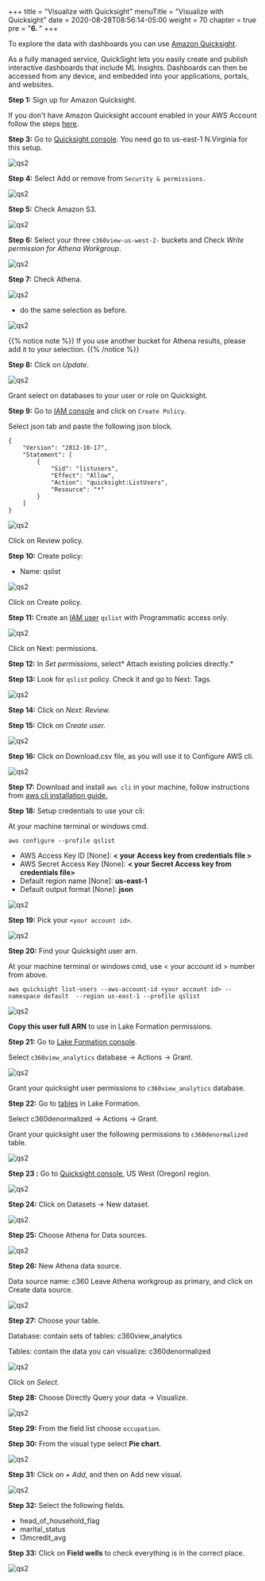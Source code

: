 +++
title = "Visualize with Quicksight"
menuTitle = "Visualize with Quicksight"
date = 2020-08-28T08:56:14-05:00
weight = 70
chapter = true
pre = "<b>6. </b>"
+++

To explore the data with dashboards you can use [Amazon Quicksight](https://aws.amazon.com/quicksight/?nc1=h_ls).

As a fully managed service, QuickSight lets you easily create and publish interactive dashboards that include ML Insights. Dashboards can then be accessed from any device, and embedded into your applications, portals, and websites.

**Step 1:** Sign up for Amazon Quicksight.

If you don't have Amazon Quicksight account enabled in your AWS Account follow the steps [here](https://docs.aws.amazon.com/quicksight/latest/user/setup-new-quicksight-account.html).


**Step 3:** Go to [Quicksight console](https://quicksight.aws.amazon.com/sn/start). You need go to us-east-1 N.Virginia for this setup.

![qs2](/images/qs/qs-01.png)


**Step 4:** Select Add or remove from `Security & permissions.`

![qs2](/images/qs/qs-02.png)


**Step 5:** Check Amazon S3.

![qs2](/images/qs/qs-03.png)


**Step 6:** Select your three `c360view-us-west-2-` buckets and Check *Write permission for Athena Workgroup*.

![qs2](/images/qs/qs-04.png)



**Step 7:**  Check Athena.


![qs2](/images/qs/qs-05.png)

- do the same selection as before.

![qs2](/images/qs/qs-04.png)

{{% notice note %}}
If you use another bucket for Athena results, please add it to your selection.
{{% /notice  %}}


**Step 8:**  Click on *Update*.

![qs2](/images/qs/qs-06.png)



Grant select on databases to your user or role on Quicksight.

**Step 9:** Go to [IAM console](https://console.aws.amazon.com/iam/home?region=us-west-2#/policies) and click on `Create Policy`.


Select json tab and paste the following json block.

    {
        "Version": "2012-10-17",
        "Statement": [
            {
                "Sid": "listusers",
                "Effect": "Allow",
                "Action": "quicksight:ListUsers",
                "Resource": "*"
            }
        ]
    }

![qs2](/images/qs/qs--3.png)

Click on Review policy.

**Step 10:** Create policy:

- Name: qslist


![qs2](/images/qs/qs--4.png)

Click on Create policy.


**Step 11:** Create an [IAM user](https://console.aws.amazon.com/iam/home?region=us-west-2#/users$new?step=details) `qslist` with  Programmatic access only.


![qs2](/images/qs/qs--1.png)

Click on Next: permissions.


**Step 12:** In *Set permissions*, select* Attach existing policies directly.*

**Step 13:** Look for `qslist` policy. Check it and go to Next: Tags.

![qs2](/images/qs/qs--5.png)

**Step 14:** Click on *Next: Review.*

**Step 15:** Click on *Create user.*

![qs2](/images/qs/qs--6.png)

**Step 16:** Click on  Download.csv file, as you will use it to Configure AWS cli.

![qs2](/images/qs/qs--7.png)


**Step 17:** Download and install `aws cli` in your machine, follow instructions from [aws cli installation guide.](https://docs.aws.amazon.com/cli/latest/userguide/cli-chap-install.html)


**Step 18:** Setup credentials to use your cli:

At your machine terminal or windows cmd.

    aws configure --profile qslist

* AWS Access Key ID [None]:  **< your Access key from credentials file >**
* AWS Secret Access Key [None]: **< your Secret Access key from credentials file>**
* Default region name [None]: **us-east-1**
* Default output format [None]: **json**


![qs2](/images/qs/qs--8.png)




**Step 19:**  Pick your `<your account id>`.


 ![qs2](/images/qs/qs--9.png)

**Step 20:** Find your Quicksight user arn.  

At your machine terminal or windows cmd, use < your account id > number from above.

    aws quicksight list-users --aws-account-id <your account id> --namespace default  --region us-east-1 --profile qslist


![qs2](/images/qs/qs--10.png)


**Copy this user full ARN** to use in Lake Formation permissions.




**Step 21:** Go to [Lake Formation console](https://us-west-2.console.aws.amazon.com/lakeformation/home?region=us-west-2#databases).

Select `c360view_analytics` database -> Actions -> Grant.

![qs2](/images/qs/qs-00.png)

Grant your quicksight user permissions to `c360view_analytics` database.


**Step 22:** Go to [tables](https://us-west-2.console.aws.amazon.com/lakeformation/home?region=us-west-2#tables) in Lake Formation.

Select c360denormalized -> Actions -> Grant.

Grant your quicksight user the following permissions to `c360denormalized` table.


![qs2](/images/qs/qs--12.png)


**Step 23 :**  Go to [Quicksight console](https://us-west-2.quicksight.aws.amazon.com/sn/start), US West (Oregon) region.


![qs2](/images/qs/qs-07.png)

**Step 24:**   Click on Datasets -> New dataset.

![qs2](/images/qs/qs-08.png)


**Step 25:**   Choose Athena for Data sources.

![qs2](/images/qs/qs-09.png)


**Step 26:**  New Athena data source.

Data source name: c360
Leave Athena workgroup as primary, and click on Create data source.


![qs2](/images/qs/qs-10.png)

**Step 27:**  Choose your table.

Database: contain sets of tables: c360view_analytics

Tables: contain the data you can visualize: c360denormalized


![qs2](/images/qs/qs--13.png)

Click on *Select.*


**Step 28:**  Choose Directly Query your data -> Visualize.


![qs2](/images/qs/qs--14.png)


**Step 29:**  From the field list choose `occupation`.


**Step 30:**  From the visual type select **Pie chart**.

![qs2](/images/qs/graph-1.png)


**Step 31:**  Click on *+ Add*, and then on Add new visual.

![qs2](/images/qs/graph-2.png)

**Step 32:**  Select the following fields.

- head_of_household_flag
- marital_status
- l3mcredit_avg

**Step 33:**  Click on **Field wells** to check everything is in the correct place.

![qs2](/images/qs/graph-3.png)
